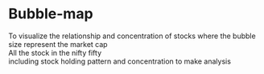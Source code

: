 # Bubble-map
To visualize the  relationship and concentration of stocks
where the bubble size represent the  market cap
<br>
All the stock in the nifty fifty<br>
including  stock holding pattern and  concentration to make  analysis
